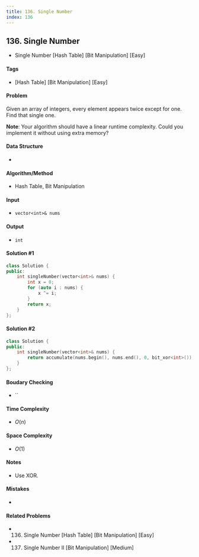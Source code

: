 ```yaml
---
title: 136. Single Number
index: 136
---
```


## 136. Single Number
- Single Number [Hash Table] [Bit Manipulation] [Easy]

#### Tags
- [Hash Table] [Bit Manipulation] [Easy]

#### Problem
Given an array of integers, every element appears twice except for one. Find that single one.

**Note**:
Your algorithm should have a linear runtime complexity. Could you implement it without using extra memory?

#### Data Structure
- 

#### Algorithm/Method
- Hash Table, Bit Manipulation

#### Input
- `vector<int>& nums`

#### Output
- `int`

#### Solution #1
``` C++
class Solution {
public:
    int singleNumber(vector<int>& nums) {
        int x = 0;
        for (auto i : nums) {
            x ^= i;
        }
        return x;
    }
};
```

#### Solution #2
``` C++
class Solution {
public:
    int singleNumber(vector<int>& nums) {
        return accumulate(nums.begin(), nums.end(), 0, bit_xor<int>());
    }
};
```

#### Boudary Checking
- ``

#### Time Complexity
- $O(n)$

#### Space Complexity
- $O(1)$

#### Notes
- Use XOR.

#### Mistakes
- 

#### Related Problems
- 136. Single Number [Hash Table] [Bit Manipulation] [Easy]
- 137. Single Number II [Bit Manipulation] [Medium]
